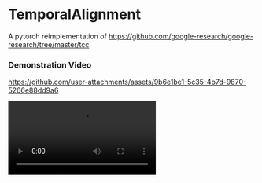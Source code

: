 # TemporalAlignment

A pytorch reimplementation of https://github.com/google-research/google-research/tree/master/tcc

### Demonstration Video

https://github.com/user-attachments/assets/9b6e1be1-5c35-4b7d-9870-5266e88dd9a6

<video controls>
  <source src="result/aligned_videos795and796DTWFalse.mp4" type="video/mp4">
  Your browser does not support the video tag.
</video>

